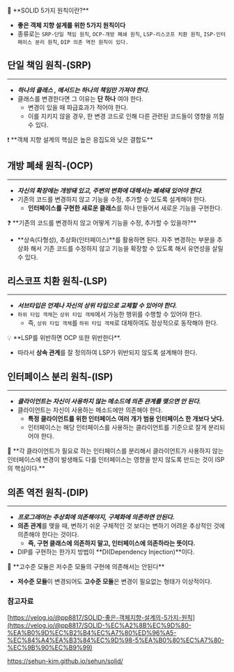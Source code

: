 <aside>
🚀 **SOLID 5가지 원칙이란?**

</aside>

- **좋은 객체 지향 설계를 위한 5가지 원칙이다**
- 종류로는 `SRP-단일 책임 원칙`, `OCP-개방 폐쇄 원칙`, `LSP-리스코프 치환 원칙`, `ISP-인터페이스 분리 원칙`, `DIP 의존 역전 원칙이 있다.`

## 단일 책임 원칙-(SRP)

---

- ***하나의 클래스 , 메서드는 하나의 책임만 가져야 한다.***
- 클래스를 변경한다면 그 이유는 **단 하나** 여야 한다.
    - 변경이 있을 때 파급효과가 적어야 한다.
    - 이를 지키지 않을 경우, 한 변경 코드로 인해 다른 관련된 코드들이 영향을 끼칠 수 있다.

<aside>
❗ **객체 지향 설계의 핵심은 높은 응집도와 낮은 결합도**

</aside>

## 개방 폐쇄 원칙-(OCP)

---

- ***자신의 확장에는 개방돼 있고, 주변의 변화에 대해서는 폐쇄돼 있어야 한다.***
- 기존의 코드를 변경하지 않고 기능을 수정, 추가할 수 있도록 설계해야 한다.
    - **인터페이스를 구현한 새로운 클래스**를 하나 만들어서 새로운 기능을 구현한다.

<aside>
❓ **기존의 코드를 변경하지 않고 어떻게 기능을 수정, 추가할 수 있을까?**

</aside>

- **상속(다형성), 추상화(인터페이스)**를 활용하면 된다. 자주 변경하는 부분을 추상화 해서 기존 코드를 수정하지 않고 기능을 확장할 수 있도록 해서 유연성을 살릴 수 있다.

## 리스코프 치환 원칙-(LSP)

---

- ***서브타입은 언제나 자신의 상위 타입으로 교체할 수 있어야 한다.***
- `하위 타입 객체`는 `상위 타입 객체`에서 가능한 행위를 수행할 수 있어야 한다.
    - 즉, `상위 타입 객체`를 `하위 타입 객체`로 대체하여도 정상적으로 동작해야 한다.

<aside>
💡 **LSP를 위반하면 OCP 또한 위반한다**.

</aside>

- 따라서 **상속 관계**를 잘 정의하여 LSP가 위반되지 않도록 설계해야 한다.

## 인터페이스 분리 원칙-(ISP)

---

- ***클라이언트는 자신이 사용하지 않는 메소드에 의존 관계를 맺으면 안 된다.***
- 클라이언트는 자신이 사용하는 메소드에만 의존해야 한다.
    - **특정 클라이언트를 위한 인터페이스 여러 개가 범용 인터페이스 한 개보다 낫다.**
    - 인터페이스는 해당 인터페이스를 사용하는 클라이언트를 기준으로 잘게 분리되어야 한다.

<aside>
🤝 **각 클라이언트가 필요로 하는 인터페이스를 분리해서 클라이언트가 사용하지 않는 인터페이스에 변경이 발생해도 다를 인터페이스는 영향을 받지 않도록 만드는 것이 ISP의 핵심이다.**

</aside>

## 의존 역전 원칙-(DIP)

---

- ***프로그래머는 추상회에 의존해야지, 구체화에 의존하면 안된다.***
- **의존 관계**를 맺을 때, 변하기 쉬운 구체적인 것 보다는 변하기 어려운 추상적인 것에 의존해야 한다는 것이다.
    - **즉, 구현 클래스에 의존하지 말고, 인터페이스에 의존하라는 뜻이다.**
- DIP를 구현하는 한가지 방법이 **DI(Dependency Injection)**이다.

<aside>
🚀 **고수준 모듈은 저수준 모듈의 구현에 의존해서는 안된다**

</aside>

- **저수준 모듈**이 변경되어도 **고수준 모듈**은 변경이 필요없는 형태가 이상적이다.

### 참고자료

[https://velog.io/@pp8817/SOLID-좋은-객체지향-설계의-5가지-원칙](https://velog.io/@pp8817/SOLID-%EC%A2%8B%EC%9D%80-%EA%B0%9D%EC%B2%B4%EC%A7%80%ED%96%A5-%EC%84%A4%EA%B3%84%EC%9D%98-5%EA%B0%80%EC%A7%80-%EC%9B%90%EC%B9%99)

https://sehun-kim.github.io/sehun/solid/
